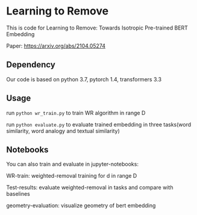 # Learning to Remove
This is code for Learning to Remove: Towards Isotropic Pre-trained BERT Embedding

Paper: https://arxiv.org/abs/2104.05274

## Dependency
Our code is based on python 3.7, pytorch 1.4, transformers 3.3

## Usage
run `python wr_train.py` to train WR algorithm in range D

run `python evaluate.py` to evaluate trained embedding in three tasks(word similarity, word analogy and textual similarity)

## Notebooks
You can also train and evaluate in jupyter-notebooks:

WR-train: weighted-removal training for d in range D

Test-results: evaluate weighted-removal in tasks and compare with baselines

geometry-evaluation: visualize geometry of bert embedding
